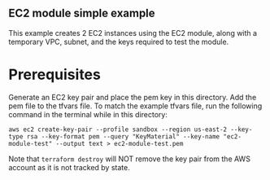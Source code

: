 ## EC2 module simple example

This example creates 2 EC2 instances using the EC2 module, along with a temporary VPC, subnet, and the keys required to test the module.

# Prerequisites

Generate an EC2 key pair and place the pem key in this directory. Add the pem file to the tfvars file. To match the example tfvars file, run the following command in the terminal while in this directory:

`aws ec2 create-key-pair --profile sandbox --region us-east-2 --key-type rsa --key-format pem --query "KeyMaterial" --key-name "ec2-module-test" --output text > ec2-module-test.pem`

Note that `terraform destroy` will NOT remove the key pair from the AWS account as it is not tracked by state.
